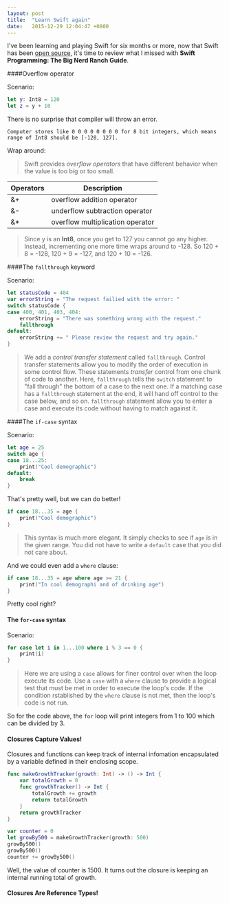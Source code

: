 ```yaml
---
layout: post
title:  "Learn Swift again"
date:   2015-12-29 12:04:47 +0800
---
```


I've been learning and playing Swift for six months or more, now that Swift has been [open source](https://swift.org/), it's time to review what I missed with **Swift Programming: The Big Nerd Ranch Guide**.


####Overflow operator

Scenario:

```swift
let y: Int8 = 120
let z = y + 10
```


There is no surprise that compiler will throw an error.

`Computer stores like 0 0 0 0 0 0 0 0 for 8 bit integers, which means range of Int8 should be [-128, 127]. `



Wrap around:

>Swift provides *overflow operators* that have different behavior when the value is too big or too small.

| Operators | Description |
| --------- | ----------- |
| &+ | overflow addition operator |
| &- | underflow subtraction operator |
| &* | overflow multiplication operator | 

>Since y is an **Int8**, once you get to 127 you cannot go any higher. Instead, incrementing one more time wraps around to -128. So 120 + 8 = -128, 120 + 9 = -127, and 120 + 10 = -126.



####The `fallthrough` keyword

Scenario:

```swift
let statusCode = 404
var errorString = "The request failied with the error: "
switch statusCode {
case 400, 401, 403, 404:
    errorString = "There was something wrong with the request."
    fallthrough
default:
    errorString += " Please review the request and try again."
}
```

>We add a *control transfer statement* called `fallthrough`. Control transfer statements allow you to modify the order of execution in some control flow. These statements *transfer* control from one chunk of code to another.
>Here, `fallthrough` tells the `switch` statement to "fall through" the bottom of a case to the next one. If a matching case has a `fallthrough` statement at the end, it will hand off control to the case below, and so on. `fallthrough` statement allow you to enter a case and execute its code without having to match against it.



####The `if-case` syntax

Scenario:

```swift
let age = 25
switch age {
case 18...25:
    print("Cool demographic")
default:
    break
}
```

That's pretty well, but we can do better!

```swift
if case 18...35 = age {
    print("Cool demographic")
}
```

>This syntax is much more elegant. It simply checks to see if `age` is in the given range. You did not have to write a `default` case that you did not care about.

And we could even add a `where` clause:

```swift
if case 18...35 = age where age >= 21 {
    print("In cool demographi and of drinking age")
}
```

Pretty cool right?

#### The `for-case` syntax

Scenario:

```swift
for case let i in 1...100 where i % 3 == 0 {
    print(i)
}
```

>Here we are using a `case` allows for finer control over when the loop execute its code. Use a `case` with a `where` clause to provide a logical test that must be met in order to execute the loop's code. If the condition rstablished by the `where` clause is not met, then the loop's code is not run.

So for the code above, the `for` loop will print integers from 1 to 100 which can be divided by 3.

#### Closures Capture Values!

Closures and functions can keep track of internal infomation encapsulated by a variable defined in their enclosing scope.

```swift
func makeGrowthTracker(growth: Int) -> () -> Int {
    var totalGrowth = 0
    func growthTracker() -> Int {
        totalGrowth += growth
        return totalGrowth
    }
    return growthTracker
}

var counter = 0
let growBy500 = makeGrowthTracker(growth: 500)
growBy500()
growBy500()
counter += growBy500()
```

Well, the value of counter is 1500. It turns out the closure is keeping an internal running total of growth.

#### Closures Are Reference Types!

```swift

```
